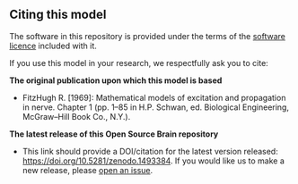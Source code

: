 ## Citing this model

The software in this repository is provided under the terms of the [software licence](LICENCE) included with it. 

If you use this model in your research, we respectfully ask you to cite:

**The original publication upon which this model is based**

   - FitzHugh R. [1969]: Mathematical models of excitation and propagation in nerve. Chapter 1 (pp. 1–85 in H.P. Schwan, ed. Biological Engineering, McGraw–Hill Book Co., N.Y.).

**The latest release of this Open Source Brain repository**

   - This link should provide a DOI/citation for the latest version released: https://doi.org/10.5281/zenodo.1493384. If you would like us to make a new release, please [open an issue](../../issues). 
